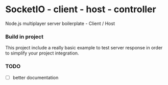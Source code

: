 # SocketIO - client - host - controller

Node.js multiplayer server boilerplate - Client / Host

### Build in project
This project include a really basic example to test server response in order to simplify your project integration.

### TODO
 - [ ] better documentation